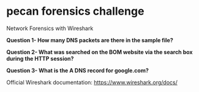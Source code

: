 # pecan forensics challenge

Network Forensics with Wireshark

**Question 1- How many DNS packets are there in the sample file?**

**Question 2- What was searched on the BOM website via the search box during the HTTP session?**

**Question 3- What is the A DNS record for google.com?** 


Official Wireshark documentation: https://www.wireshark.org/docs/
